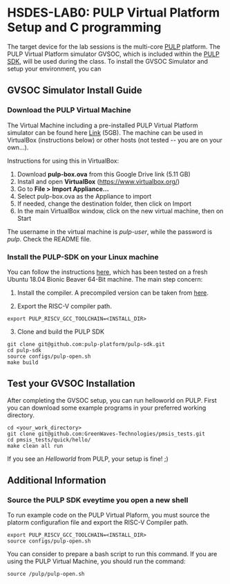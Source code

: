 # HSDES-LAB0: PULP Virtual Platform Setup and C programming
The target device for the lab sessions is the multi-core [PULP](https://github.com/pulp-platform/pulp) platform. 
The PULP Virtual Platform simulator GVSOC, which is included within the [PULP SDK](https://github.com/pulp-platform/pulp-sdk), will be used during the class. 
To install the GVSOC Simulator and setup your environment, you can 


## GVSOC Simulator Install Guide

### Download the PULP Virtual Machine
The Virtual Machine including a pre-installed PULP Virtual Platform simulator can be found here [Link]() (5GB).
The machine can be used in VirtualBox (instructions below) or other hosts (not tested -- you are on your own...).

Instructions for using this in VirtualBox:
1. Download **pulp-box.ova** from this Google Drive link (5.11 GB)
2. Install and open **VirtualBox** (https://www.virtualbox.org/)
3. Go to **File > Import Appliance...**
4. Select pulp-box.ova as the Appliance to import
5. If needed, change the destination folder, then click on Import
6. In the main VirtualBox window, click on the new virtual machine, then on Start

The username in the virtual machine is _pulp-user_, while the password is _pulp_. Check the README file.

### Install the PULP-SDK on your Linux machine
You can follow the instructions [here](https://github.com/pulp-platform/pulp-sdk#getting-started), which has been tested on a fresh Ubuntu 18.04 Bionic Beaver 64-Bit machine. 
The main step concern:
1. Install the compiler. A precompiled version can be taken from [here](https://github.com/pulp-platform/pulp-riscv-gnu-toolchain/releases/tag/v1.0.16).

2. Export the RISC-V compiler path.
~~~~~shell
export PULP_RISCV_GCC_TOOLCHAIN=<INSTALL_DIR>
~~~~~

3. Clone and build the PULP SDK
~~~~~shell
git clone git@github.com:pulp-platform/pulp-sdk.git
cd pulp-sdk
source configs/pulp-open.sh
make build
~~~~~



## Test your GVSOC Installation
After completing the GVSOC setup, you can run helloworld on PULP. 
First you can download some example programs in your preferred working directory.
~~~~~shell
cd <your_work_directory>
git clone git@github.com:GreenWaves-Technologies/pmsis_tests.git
cd pmsis_tests/quick/hello/
make clean all run
~~~~~
If you see an *Helloworld* from PULP, your setup is fine! ;)

## Additional Information
### Source the PULP SDK eveytime you open a new shell
To run example code on the PULP Virtual Plaform, you must source the platorm configurafion file and export the RISC-V Compiler path.
~~~~~shell
export PULP_RISCV_GCC_TOOLCHAIN=<INSTALL_DIR>
source configs/pulp-open.sh
~~~~~
You can consider to prepare a bash script to run this command.
If you are using the PULP Virtual Machine, you should run the command:
~~~~~shell
source /pulp/pulp-open.sh
~~~~~



